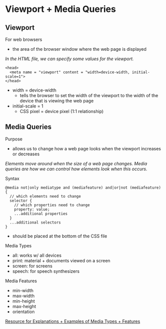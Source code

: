 # Viewport + Media Queries
## Viewport
For web browsers
- the area of the browser window where the web page is displayed  

*In the HTML file, we can specify some values for the viewport.*
```
<head>
  <meta name = "viewport" content = "width=device-width, initial-scale=1">
</head>
```
- width = device-width
  - tells the browser to set the width of the viewport to the width of the device that is viewing the web page
- initial-scale = 1
  - CSS pixel = device pixel (1:1 relationship)  

## Media Queries
Purpose
- allows us to change how a web page looks when the viewport increases or decreases  

*Elements move around when the size of a web page changes. Media queries are how we can control how elements look when this occurs.*  

Syntax
```
@media not|only mediatype and (mediafeature) and|or|not (mediafeature) {
  // which elements need to change
  selector {
    // which properties need to change
    property: value;
    ...additional properties
  }
  ...additional selectors
}
```
- should be placed at the bottom of the CSS file  

Media Types
- all: works w/ all devices
- print: material + documents viewed on a screen
- screen: for screens
- speech: for speech synthesizers

Media Features
- min-width
- max-width
- min-height
- max-height
- orientation  

[Resource for Explanations + Examples of Media Types + Features](https://www.w3schools.com/cssref/css3_pr_mediaquery.asp)
